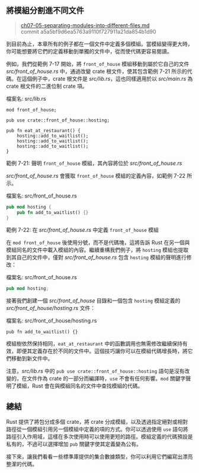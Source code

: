 ## 將模組分割進不同文件

> [ch07-05-separating-modules-into-different-files.md](https://github.com/rust-lang/book/blob/master/src/ch07-05-separating-modules-into-different-files.md)
> <br>
> commit a5a5bf9d6ea5763a9110f727911a21da854b1d90

到目前為止，本章所有的例子都在一個文件中定義多個模組。當模組變得更大時，你可能想要將它們的定義移動到單獨的文件中，從而使代碼更容易閱讀。

例如，我們從範例 7-17 開始，將 `front_of_house` 模組移動到屬於它自己的文件 *src/front_of_house.rs* 中，通過改變 crate 根文件，使其包含範例 7-21 所示的代碼。在這個例子中，crate 根文件是 *src/lib.rs*，這也同樣適用於以 *src/main.rs* 為 crate 根文件的二進位制 crate 項。

<span class="filename">檔案名: src/lib.rs</span>

```rust,ignore
mod front_of_house;

pub use crate::front_of_house::hosting;

pub fn eat_at_restaurant() {
    hosting::add_to_waitlist();
    hosting::add_to_waitlist();
    hosting::add_to_waitlist();
}
```

<span class="caption">範例 7-21: 聲明 `front_of_house` 模組，其內容將位於 *src/front_of_house.rs*</span>

*src/front_of_house.rs* 會獲取 `front_of_house` 模組的定義內容，如範例 7-22 所示。

<span class="filename">檔案名: src/front_of_house.rs</span>

```rust
pub mod hosting {
    pub fn add_to_waitlist() {}
}
```

<span class="caption">範例 7-22: 在 *src/front_of_house.rs* 中定義 `front_of_house`
模組</span>

在 `mod front_of_house` 後使用分號，而不是代碼塊，這將告訴 Rust 在另一個與模組同名的文件中載入模組的內容。繼續重構我們例子，將 `hosting` 模組也提取到其自己的文件中，僅對 *src/front_of_house.rs* 包含 `hosting` 模組的聲明進行修改：

<span class="filename">檔案名: src/front_of_house.rs</span>

```rust
pub mod hosting;
```

接著我們創建一個 *src/front_of_house* 目錄和一個包含 `hosting` 模組定義的 *src/front_of_house/hosting.rs* 文件：

<span class="filename">檔案名: src/front_of_house/hosting.rs</span>

```
pub fn add_to_waitlist() {}
```

模組樹依然保持相同，`eat_at_restaurant` 中的函數調用也無需修改繼續保持有效，即便其定義存在於不同的文件中。這個技巧讓你可以在模組代碼增長時，將它們移動到新文件中。

注意，*src/lib.rs* 中的 `pub use crate::front_of_house::hosting` 語句是沒有改變的，在文件作為 crate 的一部分而編譯時，`use` 不會有任何影響。`mod` 關鍵字聲明了模組，Rust 會在與模組同名的文件中查找模組的代碼。

## 總結

Rust 提供了將包分成多個 crate，將 crate 分成模組，以及透過指定絕對或相對路徑從一個模組引用另一個模組中定義的項的方式。你可以透過使用 `use` 語句將路徑引入作用域，這樣在多次使用時可以使用更短的路徑。模組定義的代碼預設是私有的，不過可以選擇增加 `pub` 關鍵字使其定義變為公有。

接下來，讓我們看看一些標準庫提供的集合數據類型，你可以利用它們編寫出漂亮整潔的代碼。
